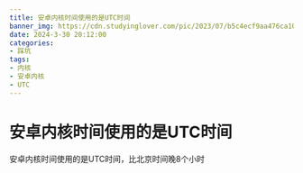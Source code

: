 ```yaml
---
title: 安卓内核时间使用的是UTC时间
banner_img: https://cdn.studyinglover.com/pic/2023/07/b5c4ecf9aa476ca1073f99b22fe9605e.jpg
date: 2024-3-30 20:12:00
categories:
- 踩坑
tags:
- 内核
- 安卓内核
- UTC
---
```


# 安卓内核时间使用的是UTC时间
安卓内核时间使用的是UTC时间，比北京时间晚8个小时